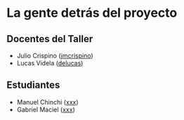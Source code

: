 # La gente detrás del proyecto

## Docentes del Taller

* Julio Crispino ([jmcrispino](https://github.com/jmcrispino))
* Lucas Videla ([delucas](https://github.com/delucas))

## Estudiantes

* Manuel Chinchi ([xxx](https://github.com/xxx))
* Gabriel Maciel ([xxx](https://github.com/xxx))
